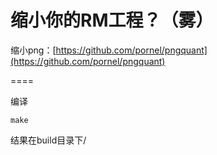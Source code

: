 # 缩小你的RM工程？（雾）

缩小png：[https://github.com/pornel/pngquant](https://github.com/pornel/pngquant)

====

编译

``` shell
make
```

结果在build目录下/